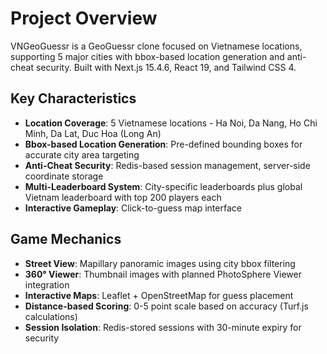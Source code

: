 # Project Overview

VNGeoGuessr is a GeoGuessr clone focused on Vietnamese locations, supporting 5 major cities with bbox-based location generation and anti-cheat security. Built with Next.js 15.4.6, React 19, and Tailwind CSS 4.

## Key Characteristics

- **Location Coverage**: 5 Vietnamese locations - Ha Noi, Da Nang, Ho Chi Minh, Da Lat, Duc Hoa (Long An)
- **Bbox-based Location Generation**: Pre-defined bounding boxes for accurate city area targeting
- **Anti-Cheat Security**: Redis-based session management, server-side coordinate storage
- **Multi-Leaderboard System**: City-specific leaderboards plus global Vietnam leaderboard with top 200 players each
- **Interactive Gameplay**: Click-to-guess map interface

## Game Mechanics

- **Street View**: Mapillary panoramic images using city bbox filtering
- **360° Viewer**: Thumbnail images with planned PhotoSphere Viewer integration
- **Interactive Maps**: Leaflet + OpenStreetMap for guess placement
- **Distance-based Scoring**: 0-5 point scale based on accuracy (Turf.js calculations)
- **Session Isolation**: Redis-stored sessions with 30-minute expiry for security